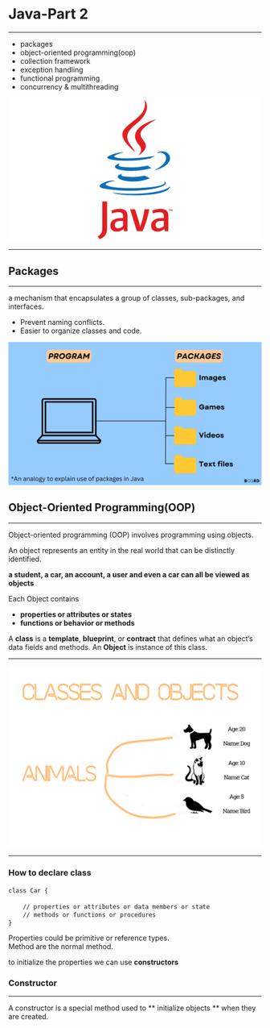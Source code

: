# Java-Part 2

---------------------------------
- packages
- object-oriented programming(oop)
- collection framework
- exception handling
- functional programming
- concurrency & multithreading

<img src="resources/Java-Logo.png" alt="Java Development">
<hr/>

## Packages
<hr/>

a mechanism that encapsulates a group of classes, sub-packages, and interfaces.
- Prevent naming conflicts.
- Easier to organize classes and code.

<img src="resources/directories.png" alt="Java Packages">


## Object-Oriented Programming(OOP) 

<hr/>


Object-oriented programming (OOP) involves programming using objects.

An object represents an entity in the real world that can be distinctly identified.

**a student, a car, an account, a user and even a car can all be viewed as objects**

Each Object contains
- **properties or attributes or states**
- **functions or behavior or methods**

A **class** is a **template**, **blueprint**, or **contract** that defines what an object’s data fields and methods.
An **Object** is instance of this class.

<hr/>
<img src="resources/classversusobject.png" alt="Java Packages">
<hr/>


### How to declare class 

```
class Car {

    // properties or attributes or data members or state
    // methods or functions or procedures
}
```


Properties could be primitive or reference types.<br/>
Method are the normal method.

to initialize the properties we can use **constructors**

### Constructor
<hr/>
 A constructor is a special method used to ** initialize objects ** when they are created.


